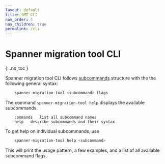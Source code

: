 ```yaml
---
layout: default
title: SMT CLI
nav_order: 4
has_children: true
permalink: /cli
---
```


# Spanner migration tool CLI
{: .no_toc }

Spanner migration tool CLI follows [subcommands](https://github.com/google/subcommands)
structure with the the following general syntax:

```sh
    spanner-migration-tool <subcommand> flags
```

The command `spanner-migration-tool help` displays the available subcommands.

```text
    commands   list all subcommand names
    help   describe subcommands and their syntax
```

To get help on individual subcommands, use

```sh
    spanner-migration-tool help <subcommand>
```

This will print the usage pattern, a few examples, and a list of all available subcommand flags.
